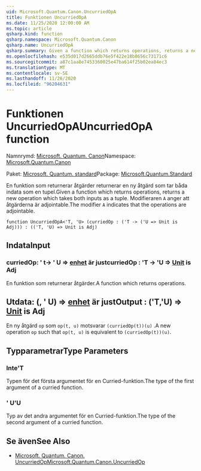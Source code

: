 ```yaml
---
uid: Microsoft.Quantum.Canon.UncurriedOpA
title: Funktionen UncurriedOpA
ms.date: 11/25/2020 12:00:00 AM
ms.topic: article
qsharp.kind: function
qsharp.namespace: Microsoft.Quantum.Canon
qsharp.name: UncurriedOpA
qsharp.summary: Given a function which returns operations, returns a new operation which takes both inputs as a tuple. The modifier `A` indicates that the operations are adjointable.
ms.openlocfilehash: e535d017d2665ddb76e5f422e18b8656c73171c6
ms.sourcegitcommit: a87c1aa8e7453360025e47ba614f25b02ea84ec3
ms.translationtype: MT
ms.contentlocale: sv-SE
ms.lasthandoff: 11/26/2020
ms.locfileid: "96204631"
---
```

# <a name="uncurriedopa-function"></a><span data-ttu-id="1a30a-102">Funktionen UncurriedOpA</span><span class="sxs-lookup"><span data-stu-id="1a30a-102">UncurriedOpA function</span></span>

<span data-ttu-id="1a30a-103">Namnrymd: [Microsoft. Quantum. Canon](xref:Microsoft.Quantum.Canon)</span><span class="sxs-lookup"><span data-stu-id="1a30a-103">Namespace: [Microsoft.Quantum.Canon](xref:Microsoft.Quantum.Canon)</span></span>

<span data-ttu-id="1a30a-104">Paket: [Microsoft. Quantum. standard](https://nuget.org/packages/Microsoft.Quantum.Standard)</span><span class="sxs-lookup"><span data-stu-id="1a30a-104">Package: [Microsoft.Quantum.Standard](https://nuget.org/packages/Microsoft.Quantum.Standard)</span></span>


<span data-ttu-id="1a30a-105">En funktion som returnerar åtgärder returnerar en ny åtgärd som tar båda indata som en tupel.</span><span class="sxs-lookup"><span data-stu-id="1a30a-105">Given a function which returns operations, returns a new operation which takes both inputs as a tuple.</span></span>
<span data-ttu-id="1a30a-106">Modifieraren `A` anger att åtgärderna är adjointable.</span><span class="sxs-lookup"><span data-stu-id="1a30a-106">The modifier `A` indicates that the operations are adjointable.</span></span>

```qsharp
function UncurriedOpA<'T, 'U> (curriedOp : ('T -> ('U => Unit is Adj))) : (('T, 'U) => Unit is Adj)
```


## <a name="input"></a><span data-ttu-id="1a30a-107">Indata</span><span class="sxs-lookup"><span data-stu-id="1a30a-107">Input</span></span>

### <a name="curriedop--t---u--unit--is-adj"></a><span data-ttu-id="1a30a-108">curriedOp: ' t-> ' U => [enhet](xref:microsoft.quantum.lang-ref.unit)  är just</span><span class="sxs-lookup"><span data-stu-id="1a30a-108">curriedOp : 'T -> 'U => [Unit](xref:microsoft.quantum.lang-ref.unit)  is Adj</span></span>

<span data-ttu-id="1a30a-109">En funktion som returnerar åtgärder.</span><span class="sxs-lookup"><span data-stu-id="1a30a-109">A function which returns operations.</span></span>



## <a name="output--tu--unit--is-adj"></a><span data-ttu-id="1a30a-110">Utdata: (, ' U) => [enhet](xref:microsoft.quantum.lang-ref.unit)  är just</span><span class="sxs-lookup"><span data-stu-id="1a30a-110">Output : ('T,'U) => [Unit](xref:microsoft.quantum.lang-ref.unit)  is Adj</span></span>

<span data-ttu-id="1a30a-111">En ny åtgärd `op` som `op(t, u)` motsvarar `(curriedOp(t))(u)` .</span><span class="sxs-lookup"><span data-stu-id="1a30a-111">A new operation `op` such that `op(t, u)` is equivalent to `(curriedOp(t))(u)`.</span></span>

## <a name="type-parameters"></a><span data-ttu-id="1a30a-112">Typparametrar</span><span class="sxs-lookup"><span data-stu-id="1a30a-112">Type Parameters</span></span>

### <a name="t"></a><span data-ttu-id="1a30a-113">Inte</span><span class="sxs-lookup"><span data-stu-id="1a30a-113">'T</span></span>

<span data-ttu-id="1a30a-114">Typen för det första argumentet för en Curried-funktion.</span><span class="sxs-lookup"><span data-stu-id="1a30a-114">The type of the first argument of a curried function.</span></span>
### <a name="u"></a><span data-ttu-id="1a30a-115">' U</span><span class="sxs-lookup"><span data-stu-id="1a30a-115">'U</span></span>

<span data-ttu-id="1a30a-116">Typ av det andra argumentet för en Curried-funktion.</span><span class="sxs-lookup"><span data-stu-id="1a30a-116">The type of the second argument of a curried function.</span></span>

## <a name="see-also"></a><span data-ttu-id="1a30a-117">Se även</span><span class="sxs-lookup"><span data-stu-id="1a30a-117">See Also</span></span>

- [<span data-ttu-id="1a30a-118">Microsoft. Quantum. Canon. UncurriedOp</span><span class="sxs-lookup"><span data-stu-id="1a30a-118">Microsoft.Quantum.Canon.UncurriedOp</span></span>](xref:Microsoft.Quantum.Canon.UncurriedOp)